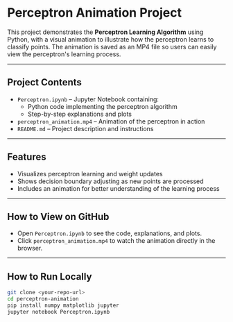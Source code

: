 # Perceptron Animation Project

This project demonstrates the **Perceptron Learning Algorithm** using Python, with a visual animation to illustrate how the perceptron learns to classify points. The animation is saved as an MP4 file so users can easily view the perceptron's learning process.

---

## Project Contents

- `Perceptron.ipynb` – Jupyter Notebook containing:
  - Python code implementing the perceptron algorithm
  - Step-by-step explanations and plots
- `perceptron_animation.mp4` – Animation of the perceptron in action
- `README.md` – Project description and instructions

---

## Features

- Visualizes perceptron learning and weight updates
- Shows decision boundary adjusting as new points are processed
- Includes an animation for better understanding of the learning process

---

## How to View on GitHub

- Open `Perceptron.ipynb` to see the code, explanations, and plots.
- Click `perceptron_animation.mp4` to watch the animation directly in the browser.

---

## How to Run Locally

```bash
git clone <your-repo-url>
cd perceptron-animation
pip install numpy matplotlib jupyter
jupyter notebook Perceptron.ipynb
```